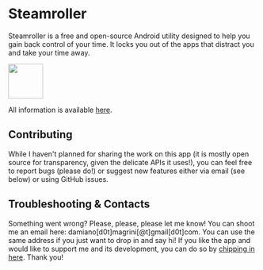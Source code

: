 # Steamroller

Steamroller is a free and open-source Android utility designed to help you gain back control of your
time. It locks you out of the apps that distract you and take your time away.

<a href="https://play.google.com/store/apps/details?id=me.damix.steamroller" target="_blank">
	<img src="https://play.google.com/intl/en_us/badges/static/images/badges/en_badge_web_generic.png" height="70">
</a>

All information is available [here](https://damix.me/steamroller).

## Contributing

While I haven't planned for sharing the work on this app (it is mostly open source for transparency,
given the delicate APIs it uses!), you can feel free to report bugs (please do!) or suggest new
features either via email (see below) or using GitHub issues.

## Troubleshooting & Contacts

Something went wrong? Please, please, please let me know! You can shoot me an email here:
damiano\[d0t]magrini\[@t]gmail\[d0t]com. You can use the same address if you just want to drop in
and say hi! If you like the app and would like to support me and its development, you can do so
by [chipping in here](https://damix.me/donate). Thank you!
